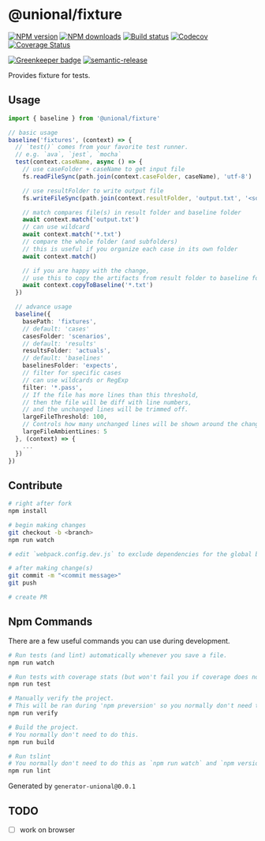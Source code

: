 # @unional/fixture

[![NPM version][npm-image]][npm-url]
[![NPM downloads][downloads-image]][downloads-url]
[![Build status][travis-image]][travis-url]
[![Codecov][codecov-image]][codecov-url]
[![Coverage Status][coveralls-image]][coveralls-url]

[![Greenkeeper badge][green-keeper-image]][green-keeper-url]
[![semantic-release][semantic-release-image]][semantic-release-url]

Provides fixture for tests.

## Usage

```ts
import { baseline } from '@unional/fixture'

// basic usage
baseline('fixtures', (context) => {
  // `test()` comes from your favorite test runner.
  // e.g. `ava`, `jest`, `mocha`
  test(context.caseName, async () => {
    // use caseFolder + caseName to get input file
    fs.readFileSync(path.join(context.caseFolder, caseName), 'utf-8')

    // use resultFolder to write output file
    fs.writeFileSync(path.join(context.resultFolder, 'output.txt', '<some data>'))

    // match compares file(s) in result folder and baseline folder
    await context.match('output.txt')
    // can use wildcard
    await context.match('*.txt')
    // compare the whole folder (and subfolders)
    // this is useful if you organize each case in its own folder
    await context.match()

    // if you are happy with the change,
    // use this to copy the artifacts from result folder to baseline folder
    await context.copyToBaseline('*.txt')
  })

  // advance usage
  baseline({
    basePath: 'fixtures',
    // default: 'cases'
    casesFolder: 'scenarios',
    // default: 'results'
    resultsFolder: 'actuals',
    // default: 'baselines'
    baselinesFolder: 'expects',
    // filter for specific cases
    // can use wildcards or RegExp
    filter: '*.pass',
    // If the file has more lines than this threshold,
    // then the file will be diff with line numbers,
    // and the unchanged lines will be trimmed off.
    largeFileThreshold: 100,
    // Controls how many unchanged lines will be shown around the changes.
    largeFileAmbientLines: 5
  }, (context) => {
    ...
  })
})

```

## Contribute

```sh
# right after fork
npm install

# begin making changes
git checkout -b <branch>
npm run watch

# edit `webpack.config.dev.js` to exclude dependencies for the global build.

# after making change(s)
git commit -m "<commit message>"
git push

# create PR
```

## Npm Commands

There are a few useful commands you can use during development.

```sh
# Run tests (and lint) automatically whenever you save a file.
npm run watch

# Run tests with coverage stats (but won't fail you if coverage does not meet criteria)
npm run test

# Manually verify the project.
# This will be ran during 'npm preversion' so you normally don't need to run this yourself.
npm run verify

# Build the project.
# You normally don't need to do this.
npm run build

# Run tslint
# You normally don't need to do this as `npm run watch` and `npm version` will automatically run lint for you.
npm run lint
```

Generated by `generator-unional@0.0.1`

## TODO

- [ ] work on browser

[npm-image]: https://img.shields.io/npm/v/@unional/fixture.svg?style=flat
[npm-url]: https://npmjs.org/package/@unional/fixture
[downloads-image]: https://img.shields.io/npm/dm/@unional/fixture.svg?style=flat
[downloads-url]: https://npmjs.org/package/@unional/fixture
[travis-image]: https://img.shields.io/travis/unional/fixture/master.svg?style=flat
[travis-url]: https://travis-ci.org/unional/fixture?branch=master
[codecov-image]: https://codecov.io/gh/unional/fixture/branch/master/graph/badge.svg
[codecov-url]: https://codecov.io/gh/unional/fixture
[coveralls-image]: https://coveralls.io/repos/github/unional/fixture/badge.svg
[coveralls-url]: https://coveralls.io/github/unional/fixture
[green-keeper-image]:
https://badges.greenkeeper.io/unional/fixture.svg
[green-keeper-url]:https://greenkeeper.io/
[semantic-release-image]:https://img.shields.io/badge/%20%20%F0%9F%93%A6%F0%9F%9A%80-semantic--release-e10079.svg
[semantic-release-url]:https://github.com/semantic-release/semantic-release
